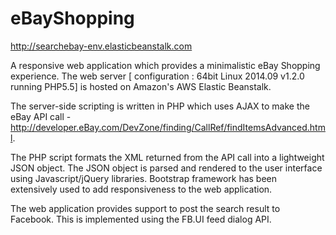 # eBayShopping

http://searchebay-env.elasticbeanstalk.com

A responsive web application which provides a minimalistic eBay Shopping experience.
The web server [ configuration : 64bit Linux 2014.09 v1.2.0 running PHP5.5] is hosted on
Amazon's AWS Elastic Beanstalk.

The server-side scripting is written in PHP which uses AJAX to make the eBay API call - 
http://developer.eBay.com/DevZone/finding/CallRef/findItemsAdvanced.html.

The PHP script formats the XML returned from the API call into a lightweight JSON object.
The JSON object is parsed and rendered to the user interface using Javascript/jQuery libraries.
Bootstrap framework has been extensively used to add responsiveness to the web application.

The web application provides support to post the search result to Facebook. This is implemented using
the FB.UI feed dialog API.

